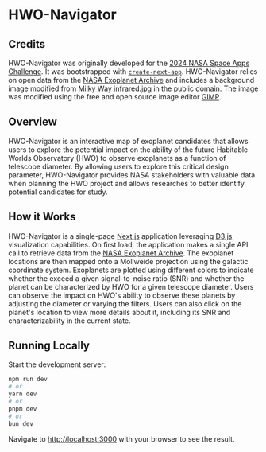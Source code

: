 # HWO-Navigator

## Credits

HWO-Navigator was originally developed for the [2024 NASA Space Apps Challenge](https://www.spaceappschallenge.org/nasa-space-apps-2024/). It was bootstrapped with [`create-next-app`](https://nextjs.org/docs/app/api-reference/cli/create-next-app). HWO-Navigator relies on open data from the [NASA Exoplanet Archive](https://exoplanetarchive.ipac.caltech.edu/) and includes a background image modified from [Milky Way infrared.jpg](https://commons.wikimedia.org/wiki/File:Milky_Way_infrared.jpg) in the public domain. The image was modified using the free and open source image editor [GIMP](https://www.gimp.org/).

## Overview

HWO-Navigator is an interactive map of exoplanet candidates that allows users to explore the potential impact on the ability of the future Habitable Worlds Observatory (HWO) to observe exoplanets as a function of telescope diameter. By allowing users to explore this critical design parameter, HWO-Navigator provides NASA stakeholders with valuable data when planning the HWO project and allows researches to better identify potential candidates for study.

## How it Works

HWO-Navigator is a single-page [Next.js](https://nextjs.org/) application leveraging [D3.js](https://d3js.org/) visualization capabilities. On first load, the application makes a single API call to retrieve data from the [NASA Exoplanet Archive](https://exoplanetarchive.ipac.caltech.edu/). The exoplanet locations are then mapped onto a Mollweide projection using the galactic coordinate system. Exoplanets are plotted using different colors to indicate whether the exceed a given signal-to-noise ratio (SNR) and whether the planet can be characterized by HWO for a given telescope diameter. Users can observe the impact on HWO's ability to observe these planets by adjusting the diameter or varying the filters. Users can also click on the planet's location to view more details about it, including its SNR and characterizability in the current state.

## Running Locally

Start the development server:

```bash
npm run dev
# or
yarn dev
# or
pnpm dev
# or
bun dev
```

Navigate to [http://localhost:3000](http://localhost:3000) with your browser to see the result.
